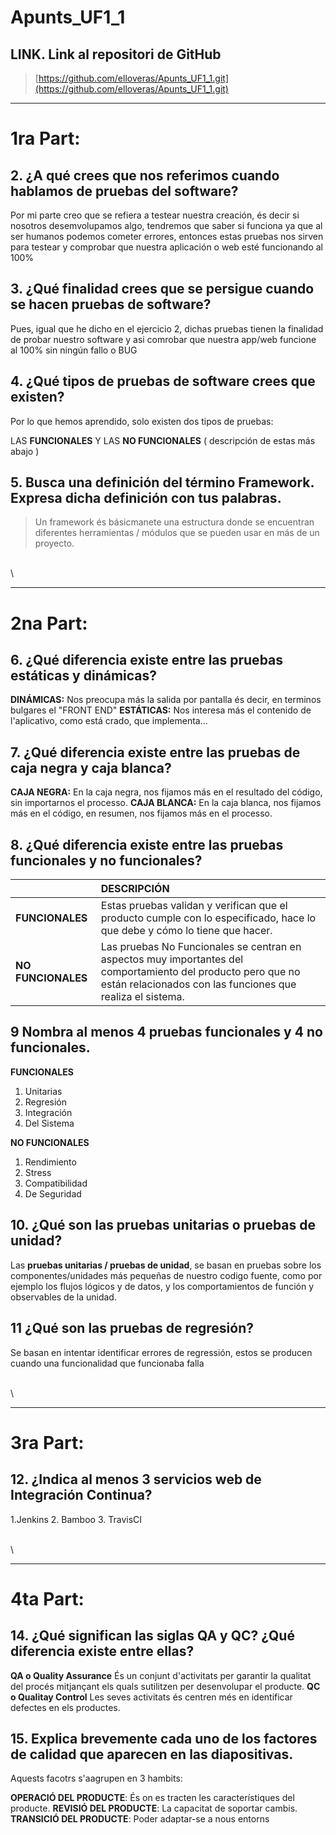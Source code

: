 # Apunts_UF1_1

  ## LINK. Link al repositori de GitHub
>[https://github.com/elloveras/Apunts_UF1_1.git](https://github.com/elloveras/Apunts_UF1_1.git)

___
# 1ra Part:

## 2. ¿A qué crees que nos referimos cuando hablamos de pruebas del software?

Por mi parte creo que se refiera a testear nuestra creación, és decir si nosotros desemvolupamos algo, tendremos que saber si funciona ya que al ser humanos podemos cometer errores, entonces estas pruebas nos sirven para testear y comprobar que nuestra aplicación o web esté funcionando al 100%

## 3. ¿Qué finalidad crees que se persigue cuando se hacen pruebas de software?

Pues, igual que he dicho en el ejercicio 2, dichas pruebas tienen la finalidad de probar nuestro software y asi comrobar que nuestra app/web funcione al 100% sin ningún fallo o BUG

## 4. ¿Qué tipos de pruebas de software crees que existen?

Por lo que hemos aprendido, solo existen dos tipos de pruebas: 

LAS **FUNCIONALES** Y LAS **NO FUNCIONALES**  ( descripción de estas más abajo )


## 5. Busca una definición del término Framework. Expresa dicha definición con tus palabras.

>  Un framework és básicmanete una estructura donde se encuentran diferentes herramientas / módulos que se pueden usar en más de un proyecto.




\
\
___



# 2na Part:

## 6. ¿Qué diferencia existe entre las pruebas estáticas y dinámicas?

**DINÁMICAS:** Nos preocupa más la salida por pantalla  és decir, en terminos bulgares el "FRONT END"
**ESTÁTICAS:** Nos interesa más el contenido de l'aplicativo, como está crado, que implementa...

## 7. ¿Qué diferencia existe entre las pruebas de caja negra y caja blanca?

**CAJA NEGRA:**  En la caja negra, nos fijamos más en el resultado del código, sin importarnos el processo. 
**CAJA BLANCA:** En la caja blanca, nos fijamos más en el código, en resumen, nos fijamos más en el processo.

## 8.     ¿Qué diferencia existe entre las pruebas funcionales y no funcionales?

|                     | DESCRIPCIÓN |
| :---                |    :----    |
|**FUNCIONALES**      | 	Estas pruebas validan y verifican que el producto cumple con lo especificado, hace lo que debe y cómo lo tiene que hacer.    |  
|**NO FUNCIONALES**   | 	Las pruebas No Funcionales se centran en aspectos muy importantes del comportamiento del producto pero que no están relacionados con las funciones que realiza el sistema.   |

## 9 Nombra al menos 4 pruebas funcionales y 4 no funcionales.

**FUNCIONALES**

1. Unitarias
2. Regresión
3. Integración
4. Del Sistema

**NO FUNCIONALES**

1. Rendimiento
2. Stress
3. Compatibilidad
4. De Seguridad


## 10.   ¿Qué son las pruebas unitarias o pruebas de unidad?

Las **pruebas unitarias / pruebas de unidad**, se basan en pruebas sobre los componentes/unidades más pequeñas de nuestro codigo fuente, como por ejemplo los flujos lógicos y de datos, y los comportamientos de función y observables de la unidad.

## 11 ¿Qué son las pruebas de regresión?

Se basan en intentar identificar errores de regressión, estos se producen cuando una funcionalidad que funcionaba falla



\
\
___



# 3ra Part:

## 12.    ¿Indica al menos 3 servicios web de Integración Continua?

1.Jenkins
2. Bamboo
3. TravisCI

\
\
___

# 4ta Part:

## 14.    ¿Qué significan las siglas QA y QC? ¿Qué diferencia existe entre ellas?

**QA o Quality Assurance**
És un conjunt d'activitats per garantir la qualitat del procés mitjançant els quals sutilitzen per desenvolupar el producte. 
**QC o Qualitay Control**
Les seves activitats és centren més en identificar defectes en els productes.


## 15.    Explica brevemente cada uno de los factores de calidad que aparecen en las diapositivas.

Aquests facotrs s'aagrupen en 3 hambits:

**OPERACIÓ DEL PRODUCTE**: És on es tracten les característiques del producte.
**REVISIÓ DEL PRODUCTE**: La capacitat de soportar cambis.
**TRANSICIÓ DEL PRODUCTE**: Poder adaptar-se a nous entorns

